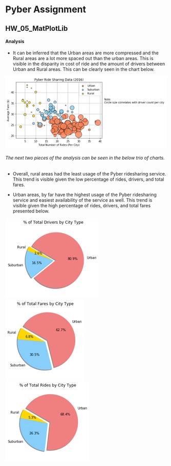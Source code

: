 # Pyber Assignment

## HW_05_MatPlotLib

#### Analysis

+ It can be inferred that the Urban areas are more compressed and the Rural areas are a lot more spaced out than the urban areas.  This is visible in the disparity in cost of ride and the amount of drivers between Urban and Rural areas.  This can be clearly seen in the chart below.

![png](Pyber/Images/PyberRideSharingData.png)

###### The next two pieces of the analysis can be seen in the below trio of charts.

+ Overall, rural areas had the least usage of the Pyber ridesharing service.  This trend is visible given the low percentage of rides, drivers, and total fares.  

+ Urban areas, by far have the highest usage of the Pyber ridesharing service and easiest availability of the service as well.  This trend is visible given the high percentage of rides, drivers, and total fares presented below.


![png](Pyber/Images/PyberTotalDriversbyCityType.png)
![png](Pyber/Images/PyberTotalFaresbyCityType.png)
![png](Pyber/Images/PyberTotalRidesbyCityType.png)
